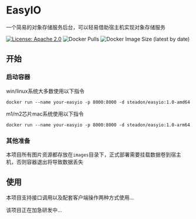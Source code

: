 # EasyIO

一个简易的对象存储服务后台，可以轻易借助宿主机实现对象存储服务

[![License: Apache 2.0](https://img.shields.io/badge/License-Apache%202.0-blue.svg)](https://opensource.org/licenses/Apache-2.0)
![Docker Pulls](https://img.shields.io/docker/pulls/steadon/easyio?color=green)
![Docker Image Size (latest by date)](https://img.shields.io/docker/image-size/steadon/easyio)

## 开始

### 启动容器

win/linux系统大多数使用以下指令

```
docker run --name your-easyio -p 8000:8000 -d steadon/easyio:1.0-amd64
```

m1/m2芯片mac系统使用以下指令

```
docker run --name your-easyio -p 8000:8000 -d steadon/easyio:1.0-arm64
```

### 其他准备

本项目所有图片资源都存放在`images`目录下，正式部署需要挂载数据卷到宿主机，否则容器退出将导致数据丢失

## 使用

本项目支持接口调用以及配套客户端操作两种方式使用...

该项目正在加急研发中...
